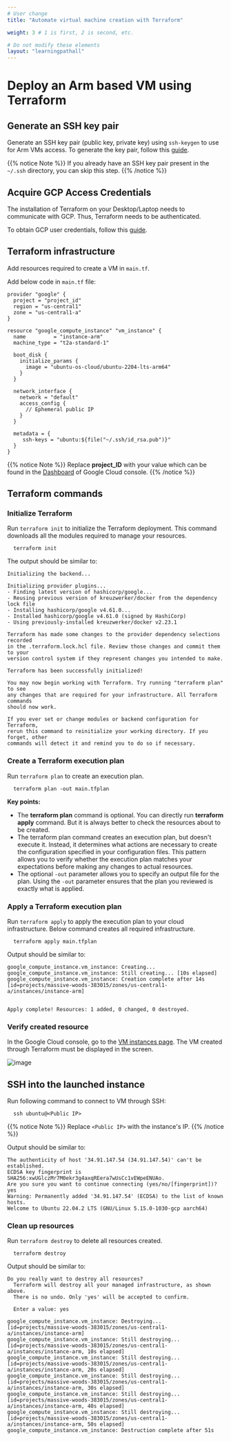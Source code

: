 ```yaml
---
# User change
title: "Automate virtual machine creation with Terraform"

weight: 3 # 1 is first, 2 is second, etc.

# Do not modify these elements
layout: "learningpathall"
---
```


# Deploy an Arm based VM using Terraform

## Generate an SSH key pair

Generate an SSH key pair (public key, private key) using `ssh-keygen` to use for Arm VMs access. To generate the key pair, follow this [guide](/install-guides/ssh#ssh-keys).

{{% notice Note %}}
If you already have an SSH key pair present in the `~/.ssh` directory, you can skip this step.
{{% /notice %}}


## Acquire GCP Access Credentials

The installation of Terraform on your Desktop/Laptop needs to communicate with GCP. Thus, Terraform needs to be authenticated.

To obtain GCP user credentials, follow this [guide](/install-guides/gcp_login).

## Terraform infrastructure
Add resources required to create a VM in `main.tf`.

Add below code in `main.tf` file:

```
provider "google" {
  project = "project_id"
  region = "us-central1"
  zone = "us-central1-a"
}

resource "google_compute_instance" "vm_instance" {
  name         = "instance-arm"
  machine_type = "t2a-standard-1"

  boot_disk {
    initialize_params {
      image = "ubuntu-os-cloud/ubuntu-2204-lts-arm64"
    }
  }

  network_interface {
    network = "default"
    access_config {
      // Ephemeral public IP
    }
  }

  metadata = {
     ssh-keys = "ubuntu:${file("~/.ssh/id_rsa.pub")}"
  }
}
```

{{% notice Note %}}
Replace **project_ID** with your value which can be found in the [Dashboard](https://console.cloud.google.com/home?_ga=2.56408877.721166205.1675053595-562732326.1671688536&_gac=1.125526520.1675155465.CjwKCAiAleOeBhBdEiwAfgmXfwdH3kCFBFeYzoKSuP1DzwJq7nY083_qzg7oyP2gwxMvaE0PaHVgFhoCmXoQAvD_BwE) of Google Cloud console.
{{% /notice %}}

## Terraform commands

### Initialize Terraform
Run `terraform init` to initialize the Terraform deployment. This command downloads all the modules required to manage your resources.

```
  terraform init
```

The output should be similar to:

```
Initializing the backend...

Initializing provider plugins...
- Finding latest version of hashicorp/google...
- Reusing previous version of kreuzwerker/docker from the dependency lock file
- Installing hashicorp/google v4.61.0...
- Installed hashicorp/google v4.61.0 (signed by HashiCorp)
- Using previously-installed kreuzwerker/docker v2.23.1

Terraform has made some changes to the provider dependency selections recorded
in the .terraform.lock.hcl file. Review those changes and commit them to your
version control system if they represent changes you intended to make.

Terraform has been successfully initialized!

You may now begin working with Terraform. Try running "terraform plan" to see
any changes that are required for your infrastructure. All Terraform commands
should now work.

If you ever set or change modules or backend configuration for Terraform,
rerun this command to reinitialize your working directory. If you forget, other
commands will detect it and remind you to do so if necessary.
```

### Create a Terraform execution plan

Run `terraform plan` to create an execution plan.
```
  terraform plan -out main.tfplan
```
**Key points:**

* The **terraform plan** command is optional. You can directly run **terraform apply** command. But it is always better to check the resources about to be created.
* The terraform plan command creates an execution plan, but doesn't execute it. Instead, it determines what actions are necessary to create the configuration specified in your configuration files. This pattern allows you to verify whether the execution plan matches your expectations before making any changes to actual resources.
* The optional `-out` parameter allows you to specify an output file for the plan. Using the `-out` parameter ensures that the plan you reviewed is exactly what is applied.

### Apply a Terraform execution plan
Run `terraform apply` to apply the execution plan to your cloud infrastructure. Below command creates all required infrastructure.

```
  terraform apply main.tfplan
```

Output should be similar to:

```output
google_compute_instance.vm_instance: Creating...
google_compute_instance.vm_instance: Still creating... [10s elapsed]
google_compute_instance.vm_instance: Creation complete after 14s [id=projects/massive-woods-383015/zones/us-central1-a/instances/instance-arm]


Apply complete! Resources: 1 added, 0 changed, 0 destroyed.
```

### Verify created resource
In the Google Cloud console, go to the [VM instances page](https://console.cloud.google.com/compute/instances?_ga=2.159262650.1220602700.1668410849-523068185.1662463135). The VM created through Terraform must be displayed in the screen.

![image](https://user-images.githubusercontent.com/67620689/204244210-00741212-de05-49f9-b4eb-e4943b809c70.PNG)

## SSH into the launched instance

Run following command to connect to VM through SSH:

```
  ssh ubuntu@<Public IP>
```

{{% notice Note %}}
Replace `<Public IP>` with the instance's IP.
{{% /notice %}}

Output should be similar to:

```output
The authenticity of host '34.91.147.54 (34.91.147.54)' can't be established.
ECDSA key fingerprint is SHA256:xwUGlczMr7M0ekr3g4axqREera7wUsCc1vEWpeENUAo.
Are you sure you want to continue connecting (yes/no/[fingerprint])? yes
Warning: Permanently added '34.91.147.54' (ECDSA) to the list of known hosts.
Welcome to Ubuntu 22.04.2 LTS (GNU/Linux 5.15.0-1030-gcp aarch64)
```

### Clean up resources

Run `terraform destroy` to delete all resources created.

```
  terraform destroy
```

Output should be similar to:


```output
Do you really want to destroy all resources?
  Terraform will destroy all your managed infrastructure, as shown above.
  There is no undo. Only 'yes' will be accepted to confirm.

  Enter a value: yes

google_compute_instance.vm_instance: Destroying... [id=projects/massive-woods-383015/zones/us-central1-a/instances/instance-arm]
google_compute_instance.vm_instance: Still destroying... [id=projects/massive-woods-383015/zones/us-central1-a/instances/instance-arm, 10s elapsed]
google_compute_instance.vm_instance: Still destroying... [id=projects/massive-woods-383015/zones/us-central1-a/instances/instance-arm, 20s elapsed]
google_compute_instance.vm_instance: Still destroying... [id=projects/massive-woods-383015/zones/us-central1-a/instances/instance-arm, 30s elapsed]
google_compute_instance.vm_instance: Still destroying... [id=projects/massive-woods-383015/zones/us-central1-a/instances/instance-arm, 40s elapsed]
google_compute_instance.vm_instance: Still destroying... [id=projects/massive-woods-383015/zones/us-central1-a/instances/instance-arm, 50s elapsed]
google_compute_instance.vm_instance: Destruction complete after 51s

```
